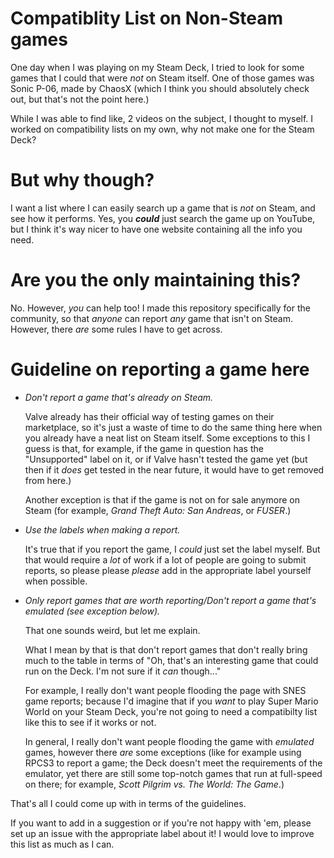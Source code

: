 # Compatiblity List on Non-Steam games

One day when I was playing on my Steam Deck, I tried to look for some games that I could that were _not_ on Steam itself.
One of those games was Sonic P-06, made by ChaosX (which I think you should absolutely check out, but that's not the point here.)

While I was able to find like, 2 videos on the subject, I thought to myself. I worked on compatibility lists on my own, why not make one for the Steam Deck?

# But why though?

I want a list where I can easily search up a game that is _not_ on Steam, and see how it performs. Yes, you ___could___ just search the game up on YouTube, but I think it's way nicer to have one website containing all the info you need.

# Are you the only maintaining this?

No. However, _you_ can help too!
I made this repository specifically for the community, so that _anyone_ can report _any_ game that isn't on Steam.
However, there _are_ some rules I have to get across.

# Guideline on reporting a game here

- *Don't report a game that's already on Steam.*

  Valve already has their official way of testing games on their marketplace, so it's just a waste of time to do the same thing here when you already have a neat list on Steam itself.
  Some exceptions to this I guess is that, for example, if the game in question has the "Unsupported" label on it, or if Valve hasn't tested the game yet (but then if it *does* get tested in the near future, it would have to get removed from here.)

  Another exception is that if the game is not on for sale anymore on Steam (for example, _Grand Theft Auto: San Andreas_, or _FUSER_.)
- *Use the labels when making a report.*

  It's true that if you report the game, I *could* just set the label myself. But that would require a _lot_ of work if a lot of people are going to submit reports, so please please *please* add in the appropriate label yourself when      possible.
- *Only report games that are worth reporting/Don't report a game that's emulated (see exception below).*

  That one sounds weird, but let me explain.
  
  What I mean by that is that don't report games that don't really bring much to the table in terms of "Oh, that's an interesting game that could run on the Deck. I'm not sure if it _can_ though..."
  
  For example, I really don't want people flooding the page with SNES game reports; because I'd imagine that if you *want* to play Super Mario World on your Steam Deck, you're not going to need a compatibilty list like this to see if 
  it works or not.

  In general, I really don't want people flooding the game with _emulated_ games, however there *are* some exceptions (like for example using RPCS3 to report a game; the Deck doesn't meet the requirements of the emulator, 
  yet there are still some top-notch games that run at full-speed on there; for example, _Scott Pilgrim vs. The World: The Game_.)

That's all I could come up with in terms of the guidelines. 

If you want to add in a suggestion or if you're not happy with 'em, please set up an issue with the appropriate label about it! I would love to improve this list as much as I can.
